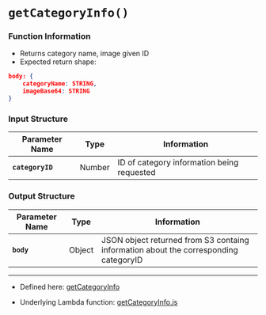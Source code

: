 # `getCategoryInfo()`


### Function Information

- Returns category name, image given ID
- Expected return shape:

```JSON
body: {
    categoryName: STRING,
    imageBase64: STRING
}
```

### Input Structure

| Parameter Name | Type | Information |
| ----------- | ----------- | ----------- |
| **`categoryID`** | Number | ID of category information being requested |

### Output Structure

| Parameter Name | Type | Information |
| ----------- | ----------- | ----------- |
| **`body`** | Object | JSON object returned from S3 containg information about the corresponding categoryID |

___

- Defined here: [getCategoryInfo](https://github.com/bracketengineering/quick-meals/blob/2d5008af9118de94462c417512302639d0137e27/app/apiScripts/apiCalls/apiCaller.js#L51)

- Underlying Lambda function: [getCategoryInfo.js]()